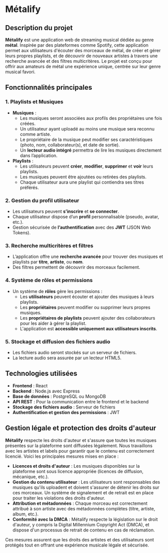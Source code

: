 # Métalify

## Description du projet

**Métalify** est une application web de streaming musical dédiée au genre **métal**. Inspirée par des plateformes comme Spotify, cette application permet aux utilisateurs d'écouter des morceaux de métal, de créer et gérer leurs propres playlists, et de découvrir de nouveaux artistes à travers une recherche avancée et des filtres multicritères. Le projet est conçu pour offrir aux amateurs de métal une expérience unique, centrée sur leur genre musical favori.

## Fonctionnalités principales

### 1. **Playlists et Musiques**
   - **Musiques** :
     - Les musiques seront associées aux profils des propriétaires une fois créées.
     - Un utilisateur ayant uploadé au moins une musique sera reconnu comme artiste.
     - Le propriétaire de la musique peut modifier ses caractéristiques (photo, nom, collaborateur(s), et date de sortie).
     - Un **lecteur audio intégré** permettra de lire les musiques directement dans l’application.
   - **Playlists** :
     - Les utilisateurs peuvent **créer**, **modifier**, **supprimer** et **voir** leurs playlists.
     - Les musiques peuvent être ajoutées ou retirées des playlists.
     - Chaque utilisateur aura une playlist qui contiendra ses titres préférés.

### 2. **Gestion du profil utilisateur**
   - Les utilisateurs peuvent **s’inscrire** et **se connecter**.
   - Chaque utilisateur dispose d’un **profil** personnalisable (pseudo, avatar, etc.).
   - Gestion sécurisée de **l’authentification** avec des **JWT** (JSON Web Tokens).

### 3. **Recherche multicritères et filtres**
   - L’application offre une **recherche avancée** pour trouver des musiques et playlists par **titre**, **artiste**, ou **nom**.
   - Des filtres permettent de découvrir des morceaux facilement.

### 4. **Système de rôles et permissions**
   - Un système de **rôles** gère les permissions :
     - Les **utilisateurs** peuvent écouter et ajouter des musiques à leurs playlists.
     - Les **propriétaires** peuvent modifier ou supprimer leurs propres musiques.
     - Les **propriétaires de playlists** peuvent ajouter des collaborateurs pour les aider à gérer la playlist.
     - L'application est **accessible uniquement aux utilisateurs inscrits**.

### 5. **Stockage et diffusion des fichiers audio**
   - Les fichiers audio seront stockés sur un serveur de fichiers.
   - La lecture audio sera assurée par un lecteur HTML5.

## Technologies utilisées
- **Frontend** : React
- **Backend** : Node.js avec Express
- **Base de données** : PostgreSQL ou MongoDB
- **API REST** : Pour la communication entre le frontend et le backend
- **Stockage des fichiers audio** : Serveur de fichiers
- **Authentification et gestion des permissions** : JWT

## Gestion légale et protection des droits d'auteur

**Métalify** respecte les droits d'auteur et s'assure que toutes les musiques présentes sur la plateforme sont diffusées légalement. Nous travaillons avec les artistes et labels pour garantir que le contenu est correctement licencié. Voici les principales mesures mises en place :

- **Licences et droits d'auteur** : Les musiques disponibles sur la plateforme sont sous licence appropriée (licences de diffusion, mécanique, etc.).
- **Gestion du contenu utilisateur** : Les utilisateurs sont responsables des musiques qu'ils uploadent et doivent s'assurer de détenir les droits sur ces morceaux. Un système de signalement et de retrait est en place pour traiter les violations des droits d'auteur.
- **Attribution et métadonnées** : Chaque morceau est correctement attribué à son artiste avec des métadonnées complètes (titre, artiste, album, etc.).
- **Conformité avec la DMCA** : Métalify respecte la législation sur le droit d'auteur, y compris la Digital Millennium Copyright Act (DMCA), et dispose d'un processus de retrait de contenu en cas de réclamation.

Ces mesures assurent que les droits des artistes et des utilisateurs sont protégés tout en offrant une expérience musicale légale et sécurisée.
